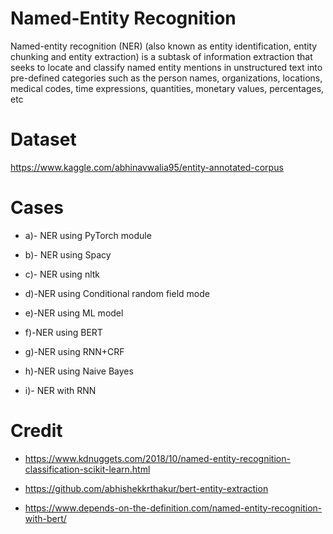 # Named-Entity Recognition

Named-entity recognition (NER) (also known as entity identification, entity chunking and entity extraction) is a subtask of information extraction that seeks to locate and classify named entity mentions in unstructured text into pre-defined categories such as the person names, organizations, locations, medical codes, time expressions, quantities, monetary values, percentages, etc

# Dataset

https://www.kaggle.com/abhinavwalia95/entity-annotated-corpus

# Cases

- a)- NER using PyTorch module

- b)- NER using Spacy

- c)- NER using nltk

- d)-NER using Conditional random field mode

- e)-NER using ML model

- f)-NER using BERT

- g)-NER using RNN+CRF

- h)-NER using Naive Bayes 

- i)- NER with RNN

# Credit

- https://www.kdnuggets.com/2018/10/named-entity-recognition-classification-scikit-learn.html

- https://github.com/abhishekkrthakur/bert-entity-extraction

- https://www.depends-on-the-definition.com/named-entity-recognition-with-bert/
